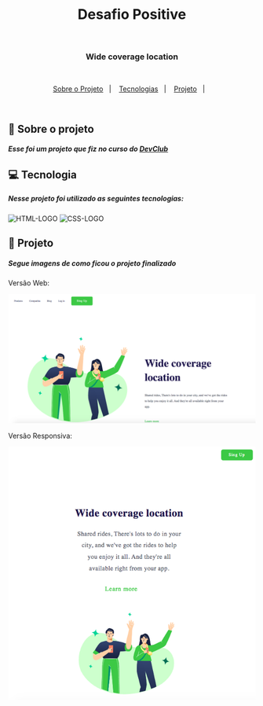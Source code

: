 <h1 align=center>Desafio Positive</h1>
<br>
<h3 align=center>Wide coverage location</h3>

<br>

<p align="center">
  <a href="#house-sobre-o-projeto">Sobre o Projeto</a>&nbsp;&nbsp;&nbsp;|&nbsp;&nbsp;&nbsp;
  <a href="#computer-tecnologias">Tecnologias</a>&nbsp;&nbsp;&nbsp;|&nbsp;&nbsp;&nbsp;
  <a href="#book-installation">Projeto</a>&nbsp;&nbsp;&nbsp;|&nbsp;&nbsp;&nbsp;
</p>

<br>

## 🏡 Sobre o projeto

<h5>Esse foi um projeto que fiz no curso do <a href="https://rodolfomori.com.br/devclub">DevClub</a> </h5>

## 💻 Tecnologia

<h5>Nesse projeto foi utilizado as seguintes tecnologias:</h5>
<img src="https://img.shields.io/badge/HTML5-E34F26?style=for-the-badge&logo=html5&logoColor=white" alt="HTML-LOGO">
<img src="https://img.shields.io/badge/CSS3-1572B6?style=for-the-badge&logo=css3&logoColor=white" alt="CSS-LOGO">

## 📖 Projeto

<h5>Segue imagens de como ficou o projeto finalizado</h5>
<p>Versão Web: </p>
<img src="https://github.com/cotelesse/Positive/blob/master/img/Positive-web.png?raw=true" max-width=75% >
<br>
<p>Versão Responsiva: </p>
<img src="https://github.com/cotelesse/Positive/blob/master/img/Positive-responsivel.png?raw=true" max-width=75% >
